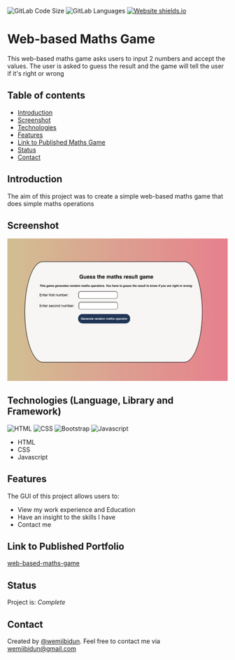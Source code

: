 ![GitLab Code Size](https://img.shields.io/github/languages/code-size/wemiibidun/guess_maths_result_game)
![GitLab Languages](https://img.shields.io/github/languages/count/wemiibidun/guess_maths_result_game)
[![Website shields.io](https://img.shields.io/website-up-down-green-red/http/shields.io.svg)](http://shields.io/)


# Web-based Maths Game 
This web-based maths game asks users to input 2 numbers and accept the values. The user is asked to guess the result and the game will tell the user if it's right or wrong

## Table of contents
* [Introduction](#introduction)
* [Screenshot](#screenshot)
* [Technologies](#technologies-language-library-and-framework)
* [Features](#features)
* [Link to Published Maths Game](#link-to-published-portfolio)
* [Status](#status)
* [Contact](#contact)


## Introduction
The aim of this project was to create a simple web-based maths game that does simple maths operations

## Screenshot
![Sample image](https://github.com/wemiibidun/guess_maths_result_game/blob/main/maths_game.png)

## Technologies (Language, Library and Framework)
![HTML](https://img.shields.io/badge/HTML-239120?style=for-the-badge&logo=html5&logoColor=white)
![CSS](https://img.shields.io/badge/CSS-239120?&style=for-the-badge&logo=css3&logoColor=white)
![Bootstrap](https://img.shields.io/badge/bootstrap-20232A?style=for-the-badge&logo=bootstrap&logoColor=61DAFB)
![Javascript](https://img.shields.io/badge/Javascript-20232A?style=for-the-badge&logo=javascript&logoColor=61DAFB)
* HTML
* CSS
* Javascript

## Features
The GUI of this project allows users to:
* View my work experience and Education
* Have an insight to the skills I have
* Contact me

## Link to Published Portfolio

[web-based-maths-game]([https://wemiibidun.github.io/guess_maths_result_game/])

## Status
Project is: _Complete_

## Contact
Created by [@wemiibidun](https://twitter.com/wemiibidun/). Feel free to contact me via wemiibidun@gmail.com
